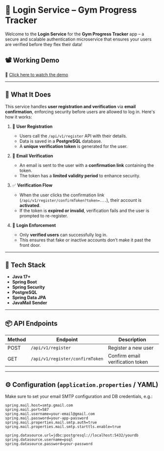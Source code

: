 # 💪 Login Service – Gym Progress Tracker

Welcome to the **Login Service** for the **Gym Progress Tracker** app – a secure and scalable authentication microservice that ensures your users are verified before they flex their data!

## 📽️ Working Demo

🎥 [Click here to watch the demo](https://drive.google.com/file/d/1x84ZVGFYbSIgCZcN3p8RinCNhLXIdVyB/view?usp=sharing)

---
## 🔐 What It Does

This service handles **user registration and verification** via **email confirmation**, enforcing security before users are allowed to log in. Here's how it works:

1. 📝 **User Registration**  
   - Users call the `/api/v1/register` API with their details.  
   - Data is saved in a **PostgreSQL** database.  
   - A **unique verification token** is generated for the user.

2. 📧 **Email Verification**  
   - An email is sent to the user with a **confirmation link** containing the token.  
   - The token has a **limited validity period** to enhance security.

3. ✅ **Verification Flow**  
   - When the user clicks the confirmation link (`/api/v1/register/confirmToken?token=...`), their account is **activated**.  
   - If the token is **expired or invalid**, verification fails and the user is prompted to re-register.

4. 🔐 **Login Enforcement**  
   - Only **verified users** can successfully log in.  
   - This ensures that fake or inactive accounts don’t make it past the front door.

---

## 🧰 Tech Stack

- **Java 17+**
- **Spring Boot**
- **Spring Security**
- **PostgreSQL**
- **Spring Data JPA**
- **JavaMail Sender**

---

## 📦 API Endpoints

| Method | Endpoint                            | Description                      |
|--------|-------------------------------------|----------------------------------|
| POST   | `/api/v1/register`                  | Register a new user              |
| GET    | `/api/v1/register/confirmToken`     | Confirm email verification token |

---

## ⚙️ Configuration (`application.properties` / YAML)

Make sure to set your email SMTP configuration and DB credentials, e.g.:

```properties
spring.mail.host=smtp.gmail.com
spring.mail.port=587
spring.mail.username=your-email@gmail.com
spring.mail.password=your-app-password
spring.mail.properties.mail.smtp.auth=true
spring.mail.properties.mail.smtp.starttls.enable=true

spring.datasource.url=jdbc:postgresql://localhost:5432/yourdb
spring.datasource.username=psql
spring.datasource.password=your-password
